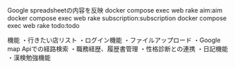 Google spreadsheetの内容を反映
 docker compose exec web rake aim:aim
 docker compose exec web rake subscription:subscription
 docker compose exec web rake todo:todo

機能
・行きたい店リスト
・ログイン機能
・ファイルアップロード
・Google map Apiでの経路検索
・職務経歴、履歴書管理
・性格診断との連携
・日記機能
・漢検勉強機能




